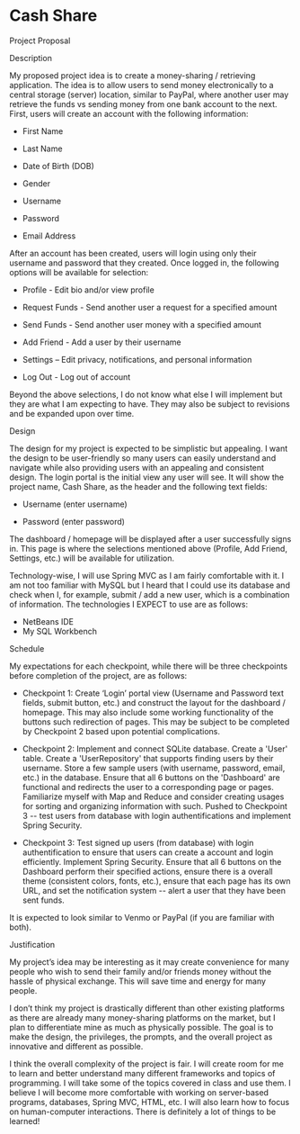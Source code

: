 # Cash Share
Project Proposal

Description

My proposed project idea is to create a money-sharing / retrieving application. The idea is to allow users to send money electronically to a central storage (server) location, similar to PayPal, where another user may retrieve the funds vs sending money from one bank account to the next. First, users will create an account with the following information:

- First Name

- Last Name

- Date of Birth (DOB)

- Gender

- Username

- Password

- Email Address

After an account has been created, users will login using only their username and password that they created. Once logged in, the following options will be available for selection:

- Profile - Edit bio and/or view profile

- Request Funds - Send another user a request for a specified amount

- Send Funds - Send another user money with a specified amount

- Add Friend - Add a user by their username

- Settings – Edit privacy, notifications, and personal information

- Log Out - Log out of account

Beyond the above selections, I do not know what else I will implement but they are what I am expecting to have. They may also be subject to revisions and be expanded upon over time.



Design

The design for my project is expected to be simplistic but appealing. I want the design to be user-friendly so many users can easily understand and navigate while also providing users with an appealing and consistent design. The login portal is the initial view any user will see. It will show the project name, Cash Share, as the header and the following text fields:

- Username (enter username)

- Password (enter password)

The dashboard / homepage will be displayed after a user successfully signs in. This page is where the selections mentioned above (Profile, Add Friend, Settings, etc.) will be available for utilization.

Technology-wise, I will use Spring MVC as I am fairly comfortable with it. I am not too familiar with MySQL but I heard that I could use its database and check when I, for example, submit / add a new user, which is a combination of information. The technologies I EXPECT to use are as follows:

- NetBeans IDE
- My SQL Workbench

Schedule

My expectations for each checkpoint, while there will be three checkpoints before completion of the project, are as follows:

- Checkpoint 1: Create ‘Login’ portal view (Username and Password text fields, submit button, etc.) and construct the layout for the dashboard / homepage. This may also include some working functionality of the buttons such redirection of pages. This may be subject to be completed by Checkpoint 2 based upon potential complications.

- Checkpoint 2: Implement and connect SQLite database. Create a 'User' table. Create a 'UserRepository' that supports finding users by their username. Store a few sample users (with username, password, email, etc.) in the database. Ensure that all 6 buttons on the 'Dashboard' are functional and redirects the user to a corresponding page or pages. Familiarize myself with Map and Reduce and consider creating usages for sorting and organizing information with such. Pushed to Checkpoint 3 -- test users from database with login authentifications and implement Spring Security.

- Checkpoint 3: Test signed up users (from database) with login authentification to ensure that users can create a account and login efficiently. Implement Spring Security. Ensure that all 6 buttons on the Dashboard perform their specified actions, ensure there is a overall theme (consistent colors, fonts, etc.), ensure that each page has its own URL, and set the notification system -- alert a user that they have been sent funds.

It is expected to look similar to Venmo or PayPal (if you are familiar with both).



Justification

My project’s idea may be interesting as it may create convenience for many people who wish to send their family and/or friends money without the hassle of physical exchange. This will save time and energy for many people.

I don’t think my project is drastically different than other existing platforms as there are already many money-sharing platforms on the market, but I plan to differentiate mine as much as physically possible. The goal is to make the design, the privileges, the prompts, and the overall project as innovative and different as possible.

I think the overall complexity of the project is fair. I will create room for me to learn and better understand many different frameworks and topics of programming. I will take some of the topics covered in class and use them. I believe I will become more comfortable with working on server-based programs, databases, Spring MVC, HTML, etc. I will also learn how to focus on human-computer interactions. There is definitely a lot of things to be learned!
